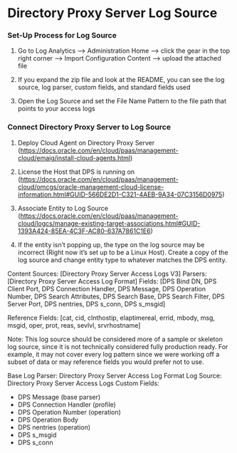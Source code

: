 # Directory Proxy Server Log Source

### Set-Up Process for Log Source

1. Go to Log Analytics —> Administration Home —> click the gear in the top right corner —> Import Configuration Content —> upload the attached file

2. If you expand the zip file and look at the README, you can see the log source, log parser, custom fields, and standard fields used 

3. Open the Log Source and set the File Name Pattern to the file path that points to your access logs

### Connect Directory Proxy Server to Log Source

1. Deploy Cloud Agent on Directory Proxy Server (https://docs.oracle.com/en/cloud/paas/management-cloud/emaig/install-cloud-agents.html)

2. License the Host that DPS is running on (https://docs.oracle.com/en/cloud/paas/management-cloud/omcgs/oracle-management-cloud-license-information.html#GUID-566DE2D1-C321-4AEB-9A34-07C3156D0975)

3. Associate Entity to Log Source (https://docs.oracle.com/en/cloud/paas/management-cloud/logcs/manage-existing-target-associations.html#GUID-1393A424-85EA-4C3F-AC80-637A7861C1E6)

4. If the entity isn’t popping up, the type on the log source may be incorrect (Right now it’s set up to be a Linux Host). Create a copy of the log source and change entity type to whatever matches the DPS entity. 


Content
Sources: [Directory Proxy Server Access Logs V3]
Parsers: [Directory Proxy Server Access Log Format]
Fields: [DPS Bind DN, DPS Client Port, DPS Connection Handler, DPS Message, DPS Operation Number, DPS Search Attributes, DPS Search Base, DPS Search Filter, DPS Server Port, DPS nentries, DPS s_conn, DPS s_msgid]

Reference
Fields: [cat, cid, clnthostip, elaptimereal, errid, mbody, msg, msgid, oper, prot, reas, sevlvl, srvrhostname]


Note: This log source should be considered more of a sample or skeleton log source, since it is not technically considered fully production ready. For example, it may not cover every log pattern since we were working off a subset of data or may reference fields you would prefer not to use.

Base Log Parser: Directory Proxy Server Access Log Format
Log Source: Directory Proxy Server Access Logs
Custom Fields:
-	DPS Message (base parser)
-	DPS Connection Handler (profile)
-	DPS Operation Number (operation)
-	DPS Operation Body
-	DPS nentries (operation) 
-	DPS s_msgid
-	DPS s_conn

